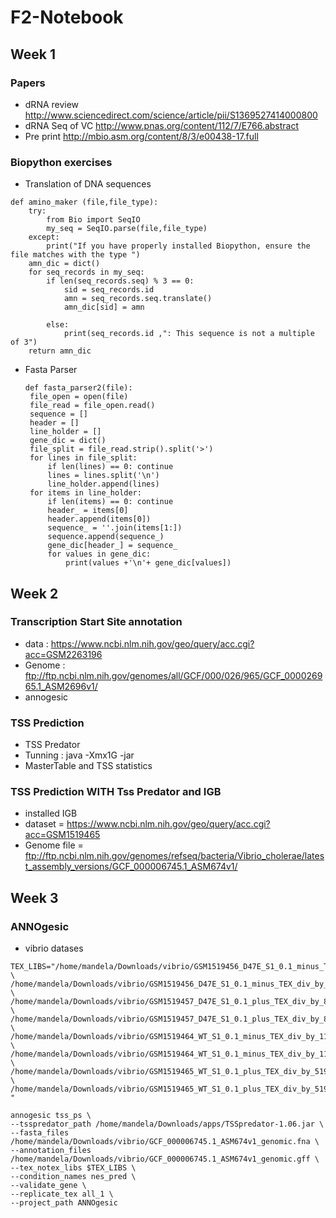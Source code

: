 # F2-Notebook
## Week 1
### Papers
- dRNA review http://www.sciencedirect.com/science/article/pii/S1369527414000800
- dRNA Seq of VC http://www.pnas.org/content/112/7/E766.abstract
- Pre print http://mbio.asm.org/content/8/3/e00438-17.full
### Biopython exercises
- Translation of DNA sequences
```
def amino_maker (file,file_type):
    try:
        from Bio import SeqIO
        my_seq = SeqIO.parse(file,file_type)
    except:
        print("If you have properly installed Biopython, ensure the file matches with the type ")
    amn_dic = dict()
    for seq_records in my_seq:
        if len(seq_records.seq) % 3 == 0:
            sid = seq_records.id
            amn = seq_records.seq.translate()
            amn_dic[sid] = amn
           
        else: 
            print(seq_records.id ,": This sequence is not a multiple of 3")
    return amn_dic   
   ```
 - Fasta Parser
   ```
   def fasta_parser2(file):
    file_open = open(file)
    file_read = file_open.read()
    sequence = []
    header = []
    line_holder = []
    gene_dic = dict()
    file_split = file_read.strip().split('>')
    for lines in file_split:
        if len(lines) == 0: continue
        lines = lines.split('\n')
        line_holder.append(lines)
    for items in line_holder:
        if len(items) == 0: continue
        header_ = items[0]
        header.append(items[0])
        sequence_ = ''.join(items[1:])
        sequence.append(sequence_)
        gene_dic[header_] = sequence_
        for values in gene_dic:
            print(values +'\n'+ gene_dic[values])
     ```
## Week 2
### Transcription Start Site annotation
- data : https://www.ncbi.nlm.nih.gov/geo/query/acc.cgi?acc=GSM2263196
- Genome : ftp://ftp.ncbi.nlm.nih.gov/genomes/all/GCF/000/026/965/GCF_000026965.1_ASM2696v1/
- annogesic
### TSS Prediction
- TSS Predator
- Tunning :  java -Xmx1G -jar
- MasterTable and TSS statistics

### TSS Prediction WITH Tss Predator and IGB
- installed IGB
- dataset = https://www.ncbi.nlm.nih.gov/geo/query/acc.cgi?acc=GSM1519465
- Genome file = ftp://ftp.ncbi.nlm.nih.gov/genomes/refseq/bacteria/Vibrio_cholerae/latest_assembly_versions/GCF_000006745.1_ASM674v1/
## Week 3
### ANNOgesic
- vibrio datases
```
TEX_LIBS="/home/mandela/Downloads/vibrio/GSM1519456_D47E_S1_0.1_minus_TEX_div_by_10536538.0_multi_by_5191739.0_forward.wig:notex:1:a:+ \
/home/mandela/Downloads/vibrio/GSM1519456_D47E_S1_0.1_minus_TEX_div_by_10536538.0_multi_by_5191739.0_reverse.wig:notex:1:a:- \
/home/mandela/Downloads/vibrio/GSM1519457_D47E_S1_0.1_plus_TEX_div_by_8186187.0_multi_by_5191739.0_forward.wig:tex:1:a:+ \
/home/mandela/Downloads/vibrio/GSM1519457_D47E_S1_0.1_plus_TEX_div_by_8186187.0_multi_by_5191739.0_reverse.wig:tex:1:a:+ \
/home/mandela/Downloads/vibrio/GSM1519464_WT_S1_0.1_minus_TEX_div_by_11591377.0_multi_by_5191739.0_forward.wig:notex:2:a:+ \
/home/mandela/Downloads/vibrio/GSM1519464_WT_S1_0.1_minus_TEX_div_by_11591377.0_multi_by_5191739.0_reverse.wig:notex:2:a:+ \
/home/mandela/Downloads/vibrio/GSM1519465_WT_S1_0.1_plus_TEX_div_by_5191739.0_multi_by_5191739.0_forward.wig:tex:2:a:+ \
/home/mandela/Downloads/vibrio/GSM1519465_WT_S1_0.1_plus_TEX_div_by_5191739.0_multi_by_5191739.0_reverse.wig:tex:2:a:-"

annogesic tss_ps \
--tsspredator_path /home/mandela/Downloads/apps/TSSpredator-1.06.jar \
--fasta_files /home/mandela/Downloads/vibrio/GCF_000006745.1_ASM674v1_genomic.fna \
--annotation_files /home/mandela/Downloads/vibrio/GCF_000006745.1_ASM674v1_genomic.gff \
--tex_notex_libs $TEX_LIBS \
--condition_names nes_pred \
--validate_gene \
--replicate_tex all_1 \
--project_path ANNOgesic
```
